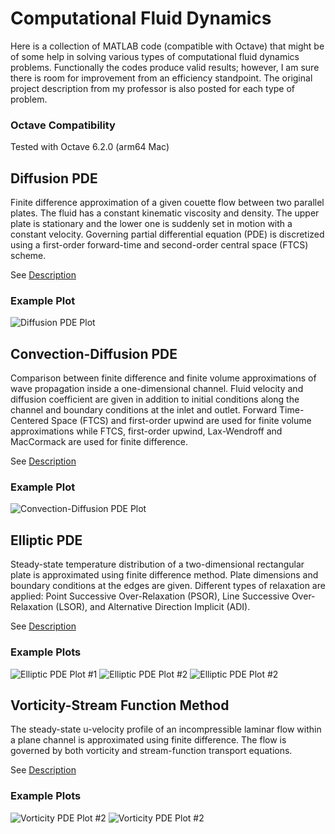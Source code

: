 # Computational Fluid Dynamics

Here is a collection of MATLAB code (compatible with Octave) that might be of some help in solving various types of computational fluid dynamics 
problems. Functionally the codes produce valid results; however, I am sure there is room for improvement from an efficiency standpoint. The original project description from my professor is also posted for each type of problem.

### Octave Compatibility

Tested with Octave 6.2.0 (arm64 Mac)

## Diffusion PDE

Finite difference approximation of a given couette flow between two parallel plates. 
The fluid has a constant kinematic viscosity and density. The upper plate is stationary and the lower one is suddenly set in motion with a constant velocity. Governing partial differential equation (PDE) is discretized using a first-order forward-time and second-order central space (FTCS) scheme.

See [Description](https://raw.github.com/byrneta/Computational-Fluid-Dynamics/master/diffusion/description.pdf)

### Example Plot
![Diffusion PDE Plot](https://raw.githubusercontent.com/byrneta/Computational-Fluid-Dynamics/master/diffusion/diffusion.png)

## Convection-Diffusion PDE

Comparison between finite difference and finite volume approximations of wave propagation inside a one-dimensional channel. Fluid velocity and diffusion coefficient are given in addition to initial conditions along the channel and boundary conditions at the inlet and outlet. Forward Time-Centered Space (FTCS) and first-order upwind are used for finite volume approximations while FTCS, first-order upwind, Lax-Wendroff and MacCormack are used for finite difference.

See [Description](https://raw.github.com/byrneta/Computational-Fluid-Dynamics/master/convection-diffusion/description.pdf)

### Example Plot
![Convection-Diffusion PDE Plot](https://raw.githubusercontent.com/byrneta/Computational-Fluid-Dynamics/master/convection-diffusion/convection-diffusion.png)

## Elliptic PDE

Steady-state temperature distribution of a two-dimensional rectangular plate is approximated using finite difference method. Plate dimensions and boundary conditions at the edges are given. Different types of relaxation are applied: Point Successive Over-Relaxation (PSOR), Line Successive Over-Relaxation (LSOR), and Alternative Direction Implicit (ADI).

See [Description](https://raw.github.com/byrneta/Computational-Fluid-Dynamics/master/elliptic/description.pdf)

### Example Plots
![Elliptic PDE Plot #1](https://raw.githubusercontent.com/byrneta/Computational-Fluid-Dynamics/master/elliptic/elliptic-fig1.png)
![Elliptic PDE Plot #2](https://raw.githubusercontent.com/byrneta/Computational-Fluid-Dynamics/master/elliptic/elliptic-fig2.png)
![Elliptic PDE Plot #2](https://raw.githubusercontent.com/byrneta/Computational-Fluid-Dynamics/master/elliptic/elliptic-fig3.png)

## Vorticity-Stream Function Method

The steady-state u-velocity profile of an incompressible laminar flow within a plane channel is approximated using finite difference. The flow is governed by both vorticity and stream-function transport equations.

See [Description](https://raw.github.com/byrneta/Computational-Fluid-Dynamics/master/vorticity-streamfunction/description.pdf)

### Example Plots
![Vorticity PDE Plot #2](https://raw.githubusercontent.com/byrneta/Computational-Fluid-Dynamics/master/vorticity-streamfunction/vortstream-fig1.png)
![Vorticity PDE Plot #2](https://raw.githubusercontent.com/byrneta/Computational-Fluid-Dynamics/master/vorticity-streamfunction/vortstream-fig2.png)
